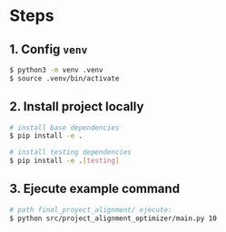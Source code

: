 # Steps
## 1. Config `venv` 

```bash
$ python3 -m venv .venv
$ source .venv/bin/activate
```

## 2. Install project locally 

```bash
# install base dependencies
$ pip install -e .

# install testing dependencies
$ pip install -e .[testing]
```

## 3. Ejecute example command
```bash
# path final_proyect_alignment/ ejecute:
$ python src/project_alignment_optimizer/main.py 10
```